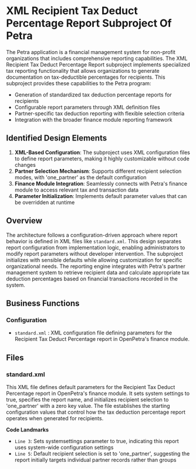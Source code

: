 # XML Recipient Tax Deduct Percentage Report Subproject Of Petra

The Petra application is a financial management system for non-profit organizations that includes comprehensive reporting capabilities. The XML Recipient Tax Deduct Percentage Report subproject implements specialized tax reporting functionality that allows organizations to generate documentation on tax-deductible percentages for recipients. This subproject provides these capabilities to the Petra program:

- Generation of standardized tax deduction percentage reports for recipients
- Configurable report parameters through XML definition files
- Partner-specific tax deduction reporting with flexible selection criteria
- Integration with the broader finance module reporting framework

## Identified Design Elements

1. **XML-Based Configuration**: The subproject uses XML configuration files to define report parameters, making it highly customizable without code changes
2. **Partner Selection Mechanism**: Supports different recipient selection modes, with 'one_partner' as the default configuration
3. **Finance Module Integration**: Seamlessly connects with Petra's finance module to access relevant tax and transaction data
4. **Parameter Initialization**: Implements default parameter values that can be overridden at runtime

## Overview

The architecture follows a configuration-driven approach where report behavior is defined in XML files like `standard.xml`. This design separates report configuration from implementation logic, enabling administrators to modify report parameters without developer intervention. The subproject initializes with sensible defaults while allowing customization for specific organizational needs. The reporting engine integrates with Petra's partner management system to retrieve recipient data and calculate appropriate tax deduction percentages based on financial transactions recorded in the system.

## Business Functions

### Configuration
- `standard.xml` : XML configuration file defining parameters for the Recipient Tax Deduct Percentage report in OpenPetra's finance module.

## Files
### standard.xml

This XML file defines default parameters for the Recipient Tax Deduct Percentage report in OpenPetra's finance module. It sets system settings to true, specifies the report name, and initializes recipient selection to 'one_partner' with a zero key value. The file establishes the starting configuration values that control how the tax deduction percentage report operates when generated for recipients.

 **Code Landmarks**
- `Line 3`: Sets systemsettings parameter to true, indicating this report uses system-wide configuration settings
- `Line 5`: Default recipient selection is set to 'one_partner', suggesting the report initially targets individual partner records rather than groups

[Generated by the Sage AI expert workbench: 2025-03-30 02:22:57  https://sage-tech.ai/workbench]: #